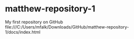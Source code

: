 # matthew-repository-1
My first repository on GitHub
file:///C:/Users/mfalk/Downloads/GitHub/matthew-repository-1/docs/index.html
